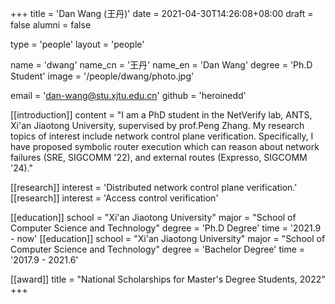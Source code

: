 +++
title = 'Dan Wang (王丹)'
date = 2021-04-30T14:26:08+08:00
draft = false
alumni = false

type = 'people'
layout = 'people'

name = 'dwang'
name_cn = '王丹'
name_en = 'Dan Wang'
degree = 'Ph.D Student'
image = '/people/dwang/photo.jpg'

email = 'dan-wang@stu.xjtu.edu.cn'
github = 'heroinedd'

[[introduction]]
    content = "I am a PhD student in the NetVerify lab, ANTS, Xi'an Jiaotong University, supervised by prof.Peng Zhang. My research topics of interest include network control plane verification. Specifically, I have proposed symbolic router execution which can reason about network failures (SRE, SIGCOMM '22), and external routes (Expresso, SIGCOMM '24)."

[[research]]
    interest = 'Distributed network control plane verification.'
[[research]]
    interest = 'Access control verification'

[[education]]
    school = "Xi'an Jiaotong University"
    major = "School of Computer Science and Technology"
    degree = 'Ph.D Degree'
    time = '2021.9 - now'
[[education]]
    school = "Xi'an Jiaotong University"
    major = "School of Computer Science and Technology"
    degree = 'Bachelor Degree'
    time = '2017.9 - 2021.6'

[[award]]
    title = "National Scholarships for Master's Degree Students, 2022"
+++
